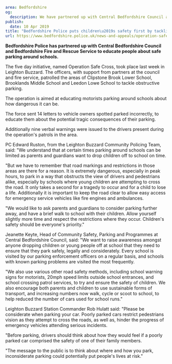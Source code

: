 ```yaml
area: Bedfordshire
og:
  description: We have partnered up with Central Bedfordshire Council and Bedfordshire Fire and Rescue Service to educate people about safe parking around schools.
publish:
  date: 10 Apr 2019
title: "Bedfordshire Police puts children\u2019s safety first by tackling parking around schools"
url: https://www.bedfordshire.police.uk/news-and-appeals/operation-safe-cross-april19
```

**Bedfordshire Police has partnered up with Central Bedfordshire Council and Bedfordshire Fire and Rescue Service to educate people about safe parking around schools.**

The five day initiative, named Operation Safe Cross, took place last week in Leighton Buzzard. The officers, with support from partners at the council and fire service, patrolled the areas of Clipstone Brook Lower School, Brooklands Middle School and Leedon Lowe School to tackle obstructive parking.

The operation is aimed at educating motorists parking around schools about how dangerous it can be.

The force sent 14 letters to vehicle owners spotted parked incorrectly, to educate them about the potential tragic consequences of their parking.

Additionally nine verbal warnings were issued to the drivers present during the operation's patrols in the area.

PC Edward Ruston, from the Leighton Buzzard Community Policing Team, said: "We understand that at certain times parking around schools can be limited as parents and guardians want to drop children off to school on time.

"But we have to remember that road markings and restrictions in those areas are there for a reason. It is extremely dangerous, especially in peak hours, to park in a way that obstructs the view of drivers and pedestrians alike, especially by schools where young children are attempting to cross the road. It only takes a second for a tragedy to occur and for a child to lose a life. Additionally it is important to keep the road clear to allow easy access for emergency service vehicles like fire engines and ambulances.

"We would like to ask parents and guardians to consider parking further away, and have a brief walk to school with their children. Allow yourself slightly more time and respect the restrictions where they occur. Children's safety should be everyone's priority."

Jeanette Keyte, Head of Community Safety, Parking and Programmes at Central Bedfordshire Council, said: "We want to raise awareness amongst anyone dropping children or young people off at school that they need to ensure that they park safely, legally and considerately. Every school is visited by our parking enforcement officers on a regular basis, and schools with known parking problems are visited the most frequently.

"We also use various other road safety methods, including school warning signs for motorists, 20mph speed limits outside school entrances, and school crossing patrol services, to try and ensure the safety of children. We also encourage both parents and children to use sustainable forms of transport, and increasing numbers now walk, cycle or scoot to school, to help reduced the number of cars used for school runs."

Leighton Buzzard Station Commander Rob Hulatt said: "Please be considerate when parking your car. Poorly parked cars restrict pedestrians vision as they attempt to cross the roads, as well as, hinder the progress of emergency vehicles attending serious incidents.

"Before parking, drivers should think about how they would feel if a poorly parked car comprised the safety of one of their family members.

"The message to the public is to think about where and how you park, inconsiderate parking could potentially put people's lives at risk."
